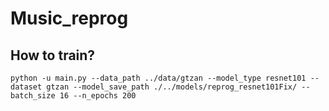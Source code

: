 # Music_reprog

## How to train?
`python -u main.py --data_path ../data/gtzan --model_type resnet101 --dataset gtzan --model_save_path ./../models/reprog_resnet101Fix/ --batch_size 16 --n_epochs 200`
